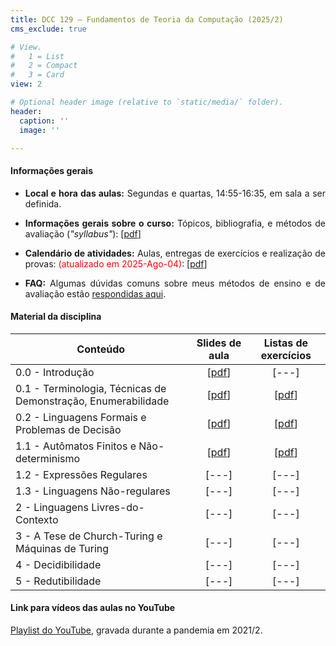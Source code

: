 ```yaml
---
title: DCC 129 – Fundamentos de Teoria da Computação (2025/2)
cms_exclude: true

# View.
#   1 = List
#   2 = Compact
#   3 = Card
view: 2

# Optional header image (relative to `static/media/` folder).
header:
  caption: ''
  image: ''

---
```


<div style="text-align: justify"> 

#### Informações gerais

- **Local e hora das aulas:** Segundas e quartas, 14:55-16:35, em sala a ser definida.

- **Informações gerais sobre o curso:** Tópicos, bibliografia, e métodos de avaliação (*"syllabus"*): [[pdf](https://homepages.dcc.ufmg.br/~msalvim/courses/ftc/Aula0.0_InformacoesGerais%5bstill%5d.pdf)]

- **Calendário de atividades:** Aulas, entregas de exercícios e realização de provas: 
<span style="color:red">(atualizado em 2025-Ago-04)</span>: [[pdf](https://homepages.dcc.ufmg.br/~msalvim/courses/ftc/FTC-2025-2%20-%20Cronograma.pdf)] 

<!-- - <span style="color:red">**Seminários:**</span>
    - <span style="color:red">Instruções:</span> [[pdf]](https://homepages.dcc.ufmg.br/~msalvim/courses/ftc/seminario%5binstrucoes%5d.pdf)
    - <span style="color:red">Grupos, tópicos e datas de apresentação:</span> [[pdf]](https://homepages.dcc.ufmg.br/~msalvim/courses/ftc/seminarios-grupos-topicos.pdf) -->

- **FAQ:** Algumas dúvidas comuns sobre meus métodos de ensino e de avaliação estão [respondidas aqui](../../faqs/teaching-grading/).

#### Material da disciplina

| Conteúdo | Slides de aula | Listas de exercícios |
| --- | :---: | :---: | 
| 0.0 - Introdução | [[pdf](https://homepages.dcc.ufmg.br/~msalvim/courses/ftc/Aula0.0_Introducao%5bstill%5d.pdf)] | [---] | 
| 0.1 - Terminologia, Técnicas de Demonstração, Enumerabilidade | [[pdf](https://homepages.dcc.ufmg.br/~msalvim/courses/ftc/Aula0.1_TecnicasDemonstracao-Enumerabilidade%5bstill%5d.pdf)] | [[pdf](https://homepages.dcc.ufmg.br/~msalvim/courses/ftc/Lista0.1_TecnicasDemonstracao-Enumerabilidade%5bquestoes%5d.pdf)] | 
| 0.2 - Linguagens Formais e Problemas de Decisão | [[pdf](https://homepages.dcc.ufmg.br/~msalvim/courses/ftc/Aula0.2_LingFormais-PDs%5bstill%5d.pdf)] | [[pdf](https://homepages.dcc.ufmg.br/~msalvim/courses/ftc/Lista0.2_LingFormais-PDs%5bquestoes%5d.pdf)] | 
| 1.1 - Autômatos Finitos e Não-determinismo | [[pdf](https://homepages.dcc.ufmg.br/~msalvim/courses/ftc/Aula1.1_AFDs-AFNs%5bstill%5d.pdf)] | [[pdf](https://homepages.dcc.ufmg.br/~msalvim/courses/ftc/Lista1.1_AFDs-AFNs%5bquestoes%5d.pdf)] | 
| 1.2 - Expressões Regulares | [---] | [---] | 
| 1.3 - Linguagens Não-regulares | [---] | [---] | 
| 2 - Linguagens Livres-do-Contexto | [---] | [---] | 
| 3 - A Tese de Church-Turing e Máquinas de Turing | [---] | [---] | 
| 4 - Decidibilidade | [---] | [---] | 
| 5 - Redutibilidade | [---] | [---] | 

####  Link para vídeos das aulas no YouTube
 
[Playlist do YouTube](https://www.youtube.com/playlist?list=PLthT0cpFNWk_FMiKxsQQ9S8m_JmsA7r-L), gravada durante a pandemia em 2021/2.


</div>